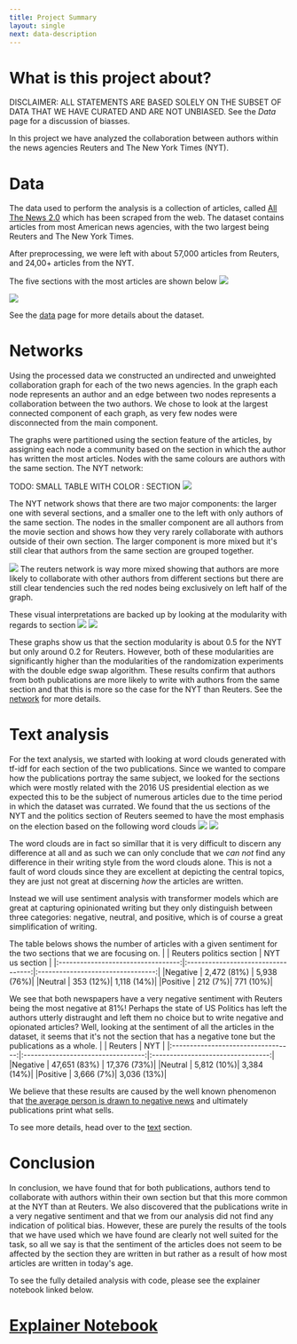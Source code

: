 ```yaml
---
title: Project Summary
layout: single
next: data-description
---
```


# **What is this project about?**

DISCLAIMER: ALL STATEMENTS ARE BASED SOLELY ON THE SUBSET OF DATA THAT WE HAVE CURATED AND ARE NOT UNBIASED. See the *Data* page for a discussion of biasses.

In this project we have analyzed the collaboration between authors within the news agencies Reuters and The New York Times (NYT).

# **Data**
The data used to perform the analysis is a collection of articles, called [All The News 2.0](https://components.one/datasets/all-the-news-2-news-articles-dataset/) 
which has been scraped from the web. The dataset contains articles from most American news agencies, with the two largest being Reuters and The New York Times.

After preprocessing, we were left with about 57,000 articles from Reuters, and 24,00+ articles from the NYT.

The five sections with the most articles are shown below
![](/images/reuters_top_5_sections.png)

![](/images/nyt_top_5_sections.png)

See the [data](data-description) page for more details about the dataset.

# **Networks**

Using the processed data we constructed an undirected and unweighted collaboration graph for each of the two news agencies. 
In the graph each node represents an author and an edge between two nodes represents a collaboration between the two authors.
We chose to look at the largest connected component of each graph, as very few nodes were disconnected from the main component.

The graphs were partitioned using the section feature of the articles, by assigning each node a community based on the section in which the author has written the most articles. Nodes with the same colours are authors with the same section.
The NYT network:

TODO: SMALL TABLE WITH 
COLOR : SECTION
![](/images/nyt2.png)

The NYT network shows that there are two major components: the larger one with several sections, and a smaller one to the left with only authors of the same section. The nodes in the smaller component are all authors from the movie section and shows how they very rarely collaborate with authors outside of their own section.
The larger component is more mixed but it's still clear that authors from the same section are grouped together.

![](/images/reuters2.png)
The reuters network is way more mixed showing that authors are more likely to collaborate with other authors from different sections but there are still clear tendencies such the red nodes being exclusively on left half of the graph.

These visual interpretations are backed up by looking at the modularity with regards to section
![](/images/the_new_york_times_graph_mod.png)
![](/images/reuters_graph_mod.png)

These graphs show us that the section modularity is about 0.5 for the NYT but only around 0.2 for Reuters. However, both of these modularities are significantly higher than the modularities of the randomization experiments with the double edge swap algorithm. These results confirm that authors from both publications are more likely to write with authors from the same section and that this is more so the case for the NYT than Reuters.
See the [network](network-analysis) for more details.

# **Text analysis**
For the text analysis, we started with looking at word clouds generated with tf-idf for each section of the two publications.
Since we wanted to compare how the publications portray the same subject, we looked for the sections which were mostly related with the 2016 US presidential election as we expected this to be the subject of numerous articles due to the time period in which the dataset was currated.
We found that the us sections of the NYT and the politics section of Reuters seemed to have the most emphasis on the election based on the following word clouds
![](/images/Reuters_TFIDF_Politics.png)
![](/images/NYT_TFIDF_us.png)

The word clouds are in fact so simillar that it is very difficult to discern any difference at all and as such we can only conclude that we *can not* find any difference in their writing style from the word clouds alone. This is not a fault of word clouds since they are excellent at depicting the central topics, they are just not great at discerning *how* the articles are written.

Instead we will use sentiment analysis with transformer models which are great at capturing opinionated writing but they only distinguish between three categories: negative, neutral, and positive, which is of course a great simplification of writing.

The table belows shows the number of articles with a given sentiment for the two sections that we are focusing on.
|                                     |               Reuters politics section              |               NYT us section               |
|:----------------------------------:|:----------------------------------:|:---------------------------------:|
|Negative | 2,472 (81%) | 5,938 (76%)|
|Neutral | 353 (12%)| 1,118 (14%)|
|Positive | 212 (7%)| 771 (10%)|

We see that both newspapers have a very negative sentiment with Reuters being the most negative at 81%!
Perhaps the state of US Politics has left the authors utterly distraught and left them no choice but to write negative and opionated articles?
Well, looking at the sentiment of all the articles in the dataset, it seems that it's not the section that has a negative tone but the publications as a whole.
|                                     |               Reuters               |               NYT               |
|:----------------------------------:|:----------------------------------:|:---------------------------------:|
|Negative | 47,651 (83%) | 17,376 (73%)|
|Neutral | 5,812 (10%)| 3,384 (14%)|
|Positive | 3,666 (7%)| 3,036 (13%)|

We believe that these results are caused by the well known phenomenon that [the average person is drawn to negative news](https://www.bbc.com/future/article/20140728-why-is-all-the-news-bad) and ultimately publications print what sells.

To see more details, head over to the [text](text-analysis) section.

# **Conclusion**
In conclusion, we have found that for both publications, authors tend to collaborate with authors within their own section but that this more common at the NYT than at Reuters.
We also discovered that the publications write in a very negative sentiment and that we from our analysis did not find any indication of political bias. However, these are purely the results of the tools that we have used which we have found are clearly not well suited for the task, so all we say is that the sentiment of the articles does not seem to be affected by the section they are written in but rather as a result of how most articles are written in today's age.

To see the fully detailed analysis with code, please see the explainer notebook linked below.
# [Explainer Notebook](explainer-notebook.html)